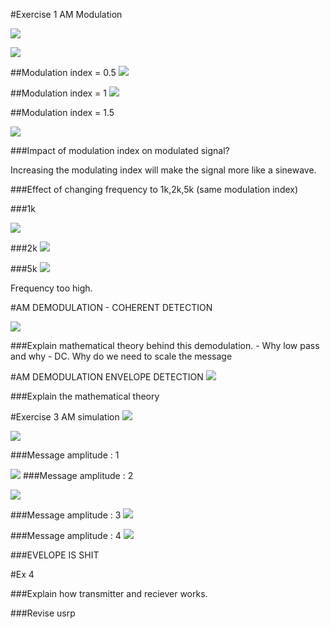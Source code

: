 #Exercise 1 AM Modulation

![](https://cloud.githubusercontent.com/assets/2521843/22418782/56e8c112-e6d2-11e6-947e-364ff845c1ce.png)



![](https://cloud.githubusercontent.com/assets/2521843/22418832/9b02224e-e6d2-11e6-9510-a753477ebeeb.png)

##Modulation index = 0.5
![](https://cloud.githubusercontent.com/assets/2521843/22418915/fbb14ac0-e6d2-11e6-9737-e33737ac3c42.png)

##Modulation index = 1
![](https://cloud.githubusercontent.com/assets/2521843/22418936/144243b4-e6d3-11e6-8556-98e53970b8ba.png)

##Modulation index = 1.5

![](https://cloud.githubusercontent.com/assets/2521843/22418963/2cf2ddc4-e6d3-11e6-96db-915a855ae067.png)

###Impact of modulation index on modulated signal?

Increasing the modulating index will make the signal more like a sinewave.


###Effect of changing frequency to 1k,2k,5k (same modulation index)

###1k

![](https://cloud.githubusercontent.com/assets/2521843/22419099/cc80b848-e6d3-11e6-8e0f-6c785027d946.png)

###2k
![](https://cloud.githubusercontent.com/assets/2521843/22419138/fdefda4e-e6d3-11e6-9754-06afac5a15b9.png)

###5k
![](https://cloud.githubusercontent.com/assets/2521843/22419166/1dee6ed2-e6d4-11e6-87c5-c263fa1bcbdf.png)


Frequency too high.

#AM DEMODULATION - COHERENT DETECTION

![](https://cloud.githubusercontent.com/assets/2521843/22419295/b74bad38-e6d4-11e6-851e-7a423c6d8fe1.png)

###Explain mathematical theory behind this demodulation. - Why low pass and why - DC. Why do we need to scale the message



#AM DEMODULATION ENVELOPE DETECTION
![](https://cloud.githubusercontent.com/assets/2521843/22419380/21913f78-e6d5-11e6-81a3-c26300a94116.png)

###Explain the mathematical theory

#Exercise 3 AM simulation
![](https://cloud.githubusercontent.com/assets/2521843/22419458/7dd9865a-e6d5-11e6-84f6-fc03ed1eae67.png)


![](https://cloud.githubusercontent.com/assets/2521843/22419592/24d12a62-e6d6-11e6-9aba-1da10ab6a1ba.png)

###Message amplitude : 1

![](https://cloud.githubusercontent.com/assets/2521843/22420043/3636f9f6-e6d8-11e6-8738-2cab69c3f6cc.png)
###Message amplitude : 2

![](https://cloud.githubusercontent.com/assets/2521843/22420074/5c8ae522-e6d8-11e6-95fb-28b349d0f4c7.png)

###Message amplitude : 3
![](https://cloud.githubusercontent.com/assets/2521843/22420096/7aecd3d6-e6d8-11e6-8b94-cdcde344d05a.png)


###Message amplitude : 4
![](https://cloud.githubusercontent.com/assets/2521843/22420130/a5572e00-e6d8-11e6-83c9-b7de7c4e8e9e.png)

###EVELOPE IS SHIT

#Ex 4

###Explain how transmitter and reciever works.

###Revise usrp

